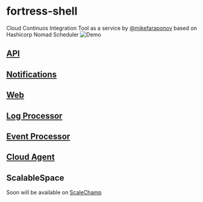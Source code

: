 # fortress-shell
Cloud Continuos Integration Tool as a service by [@mikefaraponov](https://www.linkedin.com/in/mikefaraponov
) based on Hashicorp Nomad Scheduler
![Demo](https://raw.github.com/fortress-shell/fortress-shell/master/demo.gif)
## [API](https://github.com/fortress-shell/manager)
## [Notifications](https://github.com/fortress-shell/notifications)
## [Web](https://github.com/fortress-shell/web)
## [Log Processor](https://github.com/fortress-shell/logs)
## [Event Processor](https://github.com/fortress-shell/bus)
## [Cloud Agent](https://github.com/fortress-shell/agent)

## ScalableSpace
Soon will be available on [ScaleChamp](https://scalechamp.com)
